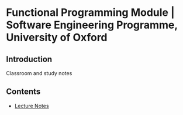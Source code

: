 # Functional Programming Module | Software Engineering Programme, University of Oxford

## Introduction
Classroom and study notes

## Contents

* [Lecture Notes](study-notes/lecture-notes.md)